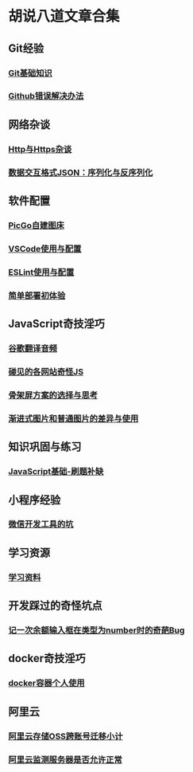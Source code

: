 # 胡说八道文章合集

## Git经验

### [Git基础知识](./../guide/git.md)

### [Github错误解决办法](./gitError.md)

## 网络杂谈

### [Http与Https杂谈](./http与https杂谈.md)

### [数据交互格式JSON：序列化与反序列化](JSON：序列化与反序列化.md)

## 软件配置

### [PicGo自建图床](./PicGo自定义图床.md)

### [VSCode使用与配置](VSCode使用与配置.md)

### [ESLint使用与配置](./ESLint使用与配置.md)

### [简单部署初体验](简单部署初体验.md)

## JavaScript奇技淫巧

### [谷歌翻译音频](谷歌翻译音频.md)

### [碰见的各网站奇怪JS](碰见的各网站奇怪JS.md)

### [骨架屏方案的选择与思考](骨架屏方案的选择与思考.md)

### [渐进式图片和普通图片的差异与使用](渐进式图片和普通图片的差异与使用.md)

## 知识巩固与练习

### [JavaScript基础-刷题补缺](JavaScript基础-刷题补缺.md)

## 小程序经验

### [微信开发工具的坑](微信开发工具的坑)

## 学习资源

### [学习资料](学习资料.md)

## 开发踩过的奇怪坑点

### [记一次余额输入框在类型为number时的奇葩Bug](记一次余额输入框在类型为number时的奇葩Bug)

## docker奇技淫巧

### [docker容器个人使用](docker容器个人使用记录.md)

## 阿里云
### [阿里云存储OSS跨账号迁移小计](阿里云存储OSS跨账号迁移小计.md)
### [阿里云监测服务器是否允许正常](阿里云监测服务器是否允许正常.md)